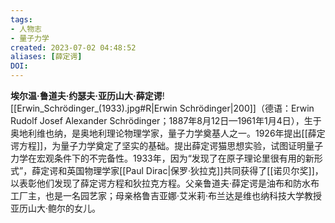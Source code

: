 ```yaml
---
tags: 
- 人物志
- 量子力学
created: 2023-07-02 04:48:52
aliases: [薛定谔]
DOI: 
---
```


**埃尔温·鲁道夫·约瑟夫·亚历山大·薛定谔**![[Erwin_Schrödinger_(1933).jpg#R|Erwin Schrödinger|200]]（德语：Erwin Rudolf Josef Alexander Schrödinger；1887年8月12日—1961年1月4日），生于奥地利维也纳，是奥地利理论物理学家，量子力学奠基人之一。1926年提出[[薛定谔方程]]，为量子力学奠定了坚实的基础。提出薛定谔猫思想实验，试图证明量子力学在宏观条件下的不完备性。1933年，因为“发现了在原子理论里很有用的新形式”，薛定谔和英国物理学家[[Paul Dirac|保罗·狄拉克]]共同获得了[[诺贝尔奖]]，以表彰他们发现了薛定谔方程和狄拉克方程。父亲鲁道夫·薛定谔是油布和防水布工厂主，也是一名园艺家；母亲格鲁吉亚娜·艾米莉·布兰达是维也纳科技大学教授亚历山大·鲍尔的女儿。

